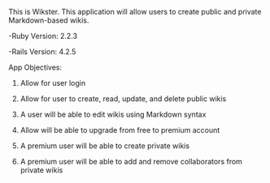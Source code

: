 This is Wikster. This application will allow users to create public and private Markdown-based wikis.

-Ruby Version: 2.2.3

-Rails Version: 4.2.5

App Objectives: 
1. Allow for user login 

2. Allow for user to create, read, update, and delete public wikis

3. A user will be able to edit wikis using Markdown syntax

4. Allow will be able to upgrade from free to premium account

5. A premium user will be able to create private wikis

6. A premium user will be able to add and remove collaborators from private wikis
